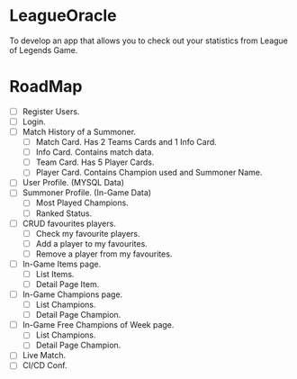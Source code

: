 # LeagueOracle
To develop an app that allows you to check out your statistics from League of Legends Game.

# RoadMap
- [ ] Register Users.
- [ ] Login.
- [ ] Match History of a Summoner.
    - [ ] Match Card. Has 2 Teams Cards and 1 Info Card.
    - [ ] Info Card. Contains match data. 
    - [ ] Team Card. Has 5 Player Cards.
    - [ ] Player Card. Contains Champion used and Summoner Name.
- [ ] User Profile. (MYSQL Data)
- [ ] Summoner Profile. (In-Game Data)
    - [ ] Most Played Champions.
    - [ ] Ranked Status.
- [ ] CRUD favourites players.
    - [ ] Check my favourite players.
    - [ ] Add a player to my favourites.
    - [ ] Remove a player from my favourites.
- [ ] In-Game Items page.
    - [ ] List Items.
    - [ ] Detail Page Item.
- [ ] In-Game Champions page.
    - [ ] List Champions.
    - [ ] Detail Page Champion.
- [ ] In-Game Free Champions of Week page.
    - [ ] List Champions.
    - [ ] Detail Page Champion.
- [ ] Live Match.
- [ ] CI/CD Conf.
